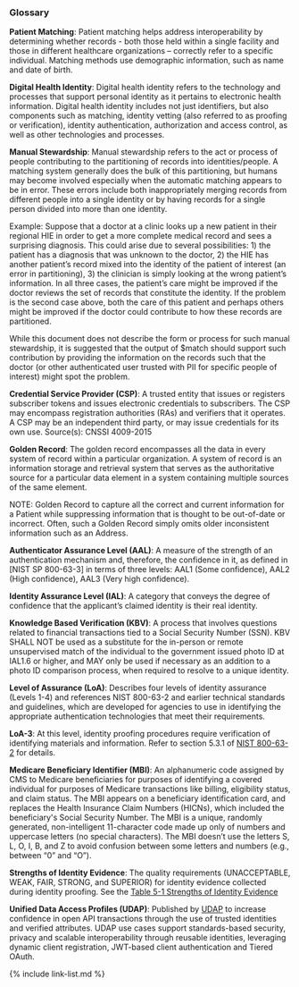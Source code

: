 ### Glossary

**Patient Matching**: Patient matching helps address interoperability by determining whether records - both those held within a single facility and those in different healthcare organizations – correctly refer to a specific individual. Matching methods use demographic information, such as name and date of birth.

**Digital Health Identity**: Digital health identity refers to the technology and processes that support personal identity as it pertains to electronic health information. Digital health identity includes not just identifiers, but also components such as matching, identity vetting (also referred to as proofing or verification), identity authentication, authorization and access control, as well as other technologies and processes.

**Manual Stewardship**: Manual stewardship refers to the act or process of people contributing to the partitioning of records into identities/people. A matching system generally does the bulk of this partitioning, but humans may become involved especially when the automatic matching appears to be in error. These errors include both inappropriately merging records from different people into a single identity or by having records for a single person divided into more than one identity.

Example: Suppose that a doctor at a clinic looks up a new patient in their regional HIE in order to get a more complete medical record and sees a surprising diagnosis. This could arise due to several possibilities: 1) the patient has a diagnosis that was unknown to the doctor, 2) the HIE has another patient’s record mixed into the identity of the patient of interest (an error in partitioning), 3) the clinician is simply looking at the wrong patient’s information. In all three cases, the patient’s care might be improved if the doctor reviews the set of records that constitute the identity. If the problem is the second case above, both the care of this patient and perhaps others might be improved if the doctor could contribute to how these records are partitioned.
 
While this document does not describe the form or process for such manual stewardship, it is suggested that the output of $match should support such contribution by providing the information on the records such that the doctor (or other authenticated user trusted with PII for specific people of interest) might spot the problem.

**Credential Service Provider (CSP)**: A trusted entity that issues or registers subscriber tokens and issues electronic credentials to subscribers. The CSP may encompass registration authorities (RAs) and verifiers that it operates. A CSP may be an independent third party, or may issue credentials for its own use.
Source(s): CNSSI 4009-2015

**Golden Record**: The golden record encompasses all the data in every system of record within a particular organization. A system of record is an information storage and retrieval system that serves as the authoritative source for a particular data element in a system containing multiple sources of the same element.

NOTE: Golden Record to capture all the correct and current information for a Patient while suppressing information that is thought to be out-of-date or incorrect. Often, such a Golden Record simply omits older inconsistent information such as an Address.

**Authenticator Assurance Level (AAL)**:  A measure of the strength of an authentication mechanism and, therefore, the confidence in it, as defined in [NIST SP 800-63-3] in terms of three levels: AAL1 (Some confidence), AAL2 (High confidence), AAL3 (Very high confidence).

**Identity Assurance Level (IAL)**: A category that conveys the degree of confidence that the applicant’s claimed identity is their real identity.

**Knowledge Based Verification (KBV)**:  A process that involves questions related to financial transactions tied to a Social Security Number (SSN). KBV SHALL NOT be used as a substitute for the in-person or remote unsupervised match of the individual to the government issued photo ID at IAL1.6 or higher, and MAY only be used if necessary as an addition to a photo ID comparison process, when required to resolve to a unique identity.

**Level of Assurance (LoA)**: Describes four levels of identity assurance (Levels 1-4) and references NIST 800-63-2 and earlier technical standards and guidelines, which are developed for agencies to use in identifying the appropriate authentication technologies that meet their requirements.

**LoA-3**: At this level, identity proofing procedures require verification of identifying materials and information. Refer to section 5.3.1 of [NIST 800-63-2](https://nvlpubs.nist.gov/nistpubs/SpecialPublications/NIST.SP.800-63-2.pdf) for details.

**Medicare Beneficiary Identifier (MBI)**: An alphanumeric code assigned by CMS to Medicare beneficiaries for purposes of identifying a covered individual for purposes of Medicare transactions like billing, eligibility status, and claim status. The MBI appears on a beneficiary identification card, and replaces the Health Insurance Claim Numbers (HICNs), which included the beneficiary's Social Security Number. The MBI is a unique, randomly generated, non-intelligent 11-character code made up only of numbers and uppercase letters (no special characters). The MBI doesn’t use the letters S, L, O, I, B, and Z to avoid confusion between some letters and numbers (e.g., between “0” and “O”). 

**Strengths of Identity Evidence**: The quality requirements (UNACCEPTABLE, WEAK, FAIR, STRONG, and SUPERIOR) for identity evidence collected during identity proofing.  See the [Table 5-1 Strengths of Identity Evidence](https://pages.nist.gov/800-63-3/sp800-63a.html#63aSec5-Table1)

**Unified Data Access Profiles (UDAP)**: Published by [UDAP](UDAP.org) to increase confidence in open API transactions through the use of trusted identities and verified attributes. UDAP use cases support standards-based security, privacy and scalable interoperability through reusable identities, leveraging dynamic client registration, JWT-based client authentication and Tiered OAuth. 

{% include link-list.md %}
